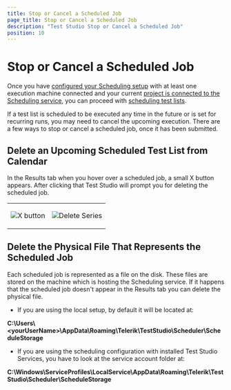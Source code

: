 ```yaml
---
title: Stop or Cancel a Scheduled Job
page_title: Stop or Cancel a Scheduled Job
description: "Test Studio Stop or Cancel a Scheduled Job"
position: 10
---
```

# Stop or Cancel a Scheduled Job

Once you have <a href="/features/scheduling-test-runs/multiple-machines-scheduling-setup/create-scheduling-server#configure-the-test-studio-scheduling-service" target="_blank">configured your Scheduling setup</a> with at least one execution machine connected and your current <a href="/features/scheduling-test-runs/connect-to-scheduling-server#schedule-tests-on-remote-execution-machines" target="_blank">project is connected to the Scheduling service</a>, you can proceed with <a href="/features/scheduling-test-runs/schedule-execution" target="_blank">scheduling test lists</a>.

If a test list is scheduled to be executed any time in the future or is set for recurring runs, you may need to cancel the upcoming execution. There are a few ways to stop or cancel a scheduled job, once it has been submitted.

## Delete an Upcoming Scheduled Test List from Calendar

In the Results tab when you hover over a scheduled job, a small X button appears. After clicking that Test Studio will prompt you for deleting the scheduled job.

<table id="no-table" style="border:none;">
<tr style="text-align: center; background-color: transparent; border:none;">
<td>

![X button][1]</td>
<td>

![Delete Series][2]</td>
</tr>
</table>

## Delete the Physical File That Represents the Scheduled Job

Each scheduled job is represented as a file on the disk. These files are stored on the machine which is hosting the Scheduling service. If it happens that the scheduled job doesn't appear in the Results tab you can delete the physical file. 

- If you are using the local setup, by default it will be located at: 
 
__C:\Users\\\<yourUserName>\AppData\Roaming\Telerik\TestStudio\Scheduler\ScheduleStorage__


- If you are using the scheduling configuration with installed Test Studio Services, you have to look at the service account folder at: 

__C:\Windows\ServiceProfiles\LocalService\AppData\Roaming\Telerik\TestStudio\Scheduler\ScheduleStorage__


[1]: /img/features/scheduling-test-runs/stop-cancel-scheduled-job/fig1.png
[2]: /img/features/scheduling-test-runs/stop-cancel-scheduled-job/fig2.png
